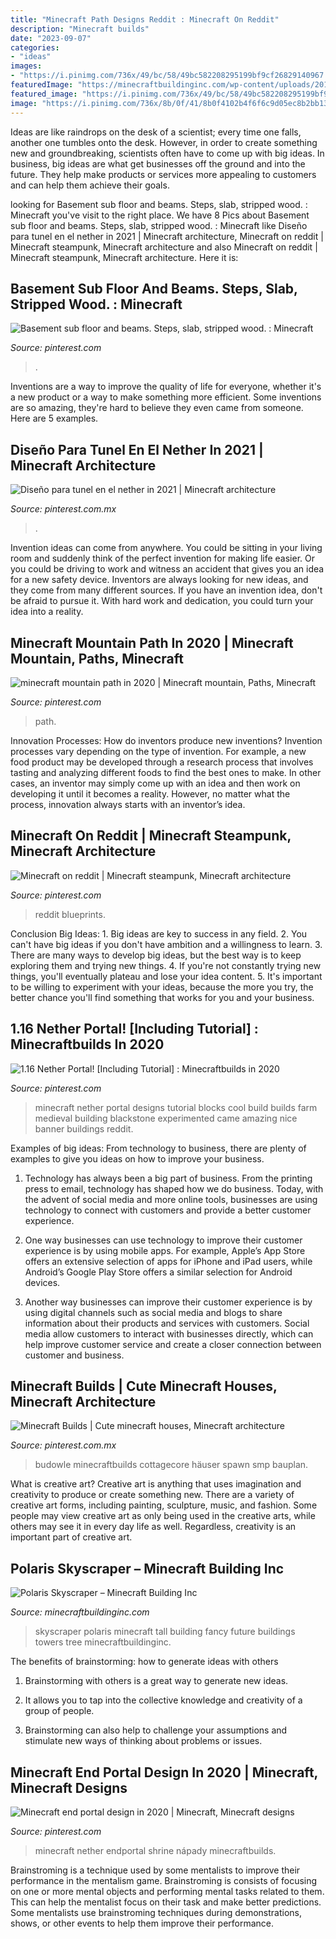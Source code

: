 ```yaml
---
title: "Minecraft Path Designs Reddit : Minecraft On Reddit"
description: "Minecraft builds"
date: "2023-09-07"
categories:
- "ideas"
images:
- "https://i.pinimg.com/736x/49/bc/58/49bc582208295199bf9cf26829140967.jpg"
featuredImage: "https://minecraftbuildinginc.com/wp-content/uploads/2016/01/Polaris-Minecraft-Skyscraper-25-tall-future-fancy-tree-building-ideas-4.jpg"
featured_image: "https://i.pinimg.com/736x/49/bc/58/49bc582208295199bf9cf26829140967.jpg"
image: "https://i.pinimg.com/736x/8b/0f/41/8b0f4102b4f6f6c9d05ec8b2bb136670.jpg"
---
```



Ideas are like raindrops on the desk of a scientist; every time one falls, another one tumbles onto the desk. However, in order to create something new and groundbreaking, scientists often have to come up with big ideas. In business, big ideas are what get businesses off the ground and into the future. They help make products or services more appealing to customers and can help them achieve their goals.

	

		
looking for Basement sub floor and beams. Steps, slab, stripped wood. : Minecraft you've visit to the right place. We have 8 Pics about Basement sub floor and beams. Steps, slab, stripped wood. : Minecraft like Diseño para tunel en el nether in 2021 | Minecraft architecture, Minecraft on reddit | Minecraft steampunk, Minecraft architecture and also Minecraft on reddit | Minecraft steampunk, Minecraft architecture. Here it is:
		
    
## Basement Sub Floor And Beams. Steps, Slab, Stripped Wood. : Minecraft

<img loading=lazy src="https://i.pinimg.com/736x/29/dd/d4/29ddd4d036e76da1a17add6f49b1014a.jpg" onerror="this.onerror=null;this.src='https://tse1.mm.bing.net/th?id=OIP.HqmNaAqMmqCEfQLhgaWBUAHaD7&amp;pid=15.1';" alt="Basement sub floor and beams. Steps, slab, stripped wood. : Minecraft">

_Source: pinterest.com_

>. 

	

Inventions are a way to improve the quality of life for everyone, whether it's a new product or a way to make something more efficient. Some inventions are so amazing, they're hard to believe they even came from someone. Here are 5 examples.

    
## Diseño Para Tunel En El Nether In 2021 | Minecraft Architecture

<img loading=lazy src="https://i.pinimg.com/736x/8b/0f/41/8b0f4102b4f6f6c9d05ec8b2bb136670.jpg" onerror="this.onerror=null;this.src='https://tse4.mm.bing.net/th?id=OIP.cNJnHhfKoaOUSTYBLhjoPgHaEF&amp;pid=15.1';" alt="Diseño para tunel en el nether in 2021 | Minecraft architecture">

_Source: pinterest.com.mx_

>. 

	

Invention ideas can come from anywhere. You could be sitting in your living room and suddenly think of the perfect invention for making life easier. Or you could be driving to work and witness an accident that gives you an idea for a new safety device. Inventors are always looking for new ideas, and they come from many different sources. If you have an invention idea, don't be afraid to pursue it. With hard work and dedication, you could turn your idea into a reality.

    
## Minecraft Mountain Path In 2020 | Minecraft Mountain, Paths, Minecraft

<img loading=lazy src="https://i.pinimg.com/736x/49/bc/58/49bc582208295199bf9cf26829140967.jpg" onerror="this.onerror=null;this.src='https://tse1.mm.bing.net/th?id=OIP.eZZtGgIQvV_MfvpaAvZUPwHaEo&amp;pid=15.1';" alt="minecraft mountain path in 2020 | Minecraft mountain, Paths, Minecraft">

_Source: pinterest.com_

>path. 

	

Innovation Processes: How do inventors produce new inventions?
Invention processes vary depending on the type of invention. For example, a new food product may be developed through a research process that involves tasting and analyzing different foods to find the best ones to make. In other cases, an inventor may simply come up with an idea and then work on developing it until it becomes a reality. However, no matter what the process, innovation always starts with an inventor’s idea.

    
## Minecraft On Reddit | Minecraft Steampunk, Minecraft Architecture

<img loading=lazy src="https://i.pinimg.com/736x/22/ed/c7/22edc794cb31bfac9993f6fa7e51b122.jpg" onerror="this.onerror=null;this.src='https://tse4.mm.bing.net/th?id=OIP.S5AijZpnspqdbQZvym4LrgHaJ3&amp;pid=15.1';" alt="Minecraft on reddit | Minecraft steampunk, Minecraft architecture">

_Source: pinterest.com_

>reddit blueprints. 

	

Conclusion
Big Ideas: 1. Big ideas are key to success in any field.
2. You can't have big ideas if you don't have ambition and a willingness to learn.
3. There are many ways to develop big ideas, but the best way is to keep exploring them and trying new things.
4. If you're not constantly trying new things, you'll eventually plateau and lose your idea content.
5. It's important to be willing to experiment with your ideas, because the more you try, the better chance you'll find something that works for you and your business.

    
## 1.16 Nether Portal! [Including Tutorial] : Minecraftbuilds In 2020

<img loading=lazy src="https://i.pinimg.com/736x/24/39/c8/2439c807b53d6a34617e535ec690e9d0.jpg" onerror="this.onerror=null;this.src='https://tse4.mm.bing.net/th?id=OIP.V0RtY6bKDLJBz70BZZhIRAHaHa&amp;pid=15.1';" alt="1.16 Nether Portal! [Including Tutorial] : Minecraftbuilds in 2020">

_Source: pinterest.com_

>minecraft nether portal designs tutorial blocks cool build builds farm medieval building blackstone experimented came amazing nice banner buildings reddit. 

	

Examples of big ideas: From technology to business, there are plenty of examples to give you ideas on how to improve your business.
1. Technology has always been a big part of business. From the printing press to email, technology has shaped how we do business. Today, with the advent of social media and more online tools, businesses are using technology to connect with customers and provide a better customer experience.
2. One way businesses can use technology to improve their customer experience is by using mobile apps. For example, Apple’s App Store offers an extensive selection of apps for iPhone and iPad users, while Android’s Google Play Store offers a similar selection for Android devices.

3. Another way businesses can improve their customer experience is by using digital channels such as social media and blogs to share information about their products and services with customers. Social media allow customers to interact with businesses directly, which can help improve customer service and create a closer connection between customer and business.


    
## Minecraft Builds | Cute Minecraft Houses, Minecraft Architecture

<img loading=lazy src="https://i.pinimg.com/736x/77/62/bc/7762bcdb2ab01424ce4b3f908e937341.jpg" onerror="this.onerror=null;this.src='https://tse1.mm.bing.net/th?id=OIP.TA-BAxoRgLmEQr-qRaAvVwHaEo&amp;pid=15.1';" alt="Minecraft Builds | Cute minecraft houses, Minecraft architecture">

_Source: pinterest.com.mx_

>budowle minecraftbuilds cottagecore häuser spawn smp bauplan. 

	

What is creative art?
Creative art is anything that uses imagination and creativity to produce or create something new. There are a variety of creative art forms, including painting, sculpture, music, and fashion. Some people may view creative art as only being used in the creative arts, while others may see it in every day life as well. Regardless, creativity is an important part of creative art.

    
## Polaris Skyscraper – Minecraft Building Inc

<img loading=lazy src="https://minecraftbuildinginc.com/wp-content/uploads/2016/01/Polaris-Minecraft-Skyscraper-25-tall-future-fancy-tree-building-ideas-4.jpg" onerror="this.onerror=null;this.src='https://tse1.mm.bing.net/th?id=OIP.9Gh-AKdowfESE6uMCaadiwHaEK&amp;pid=15.1';" alt="Polaris Skyscraper – Minecraft Building Inc">

_Source: minecraftbuildinginc.com_

>skyscraper polaris minecraft tall building fancy future buildings towers tree minecraftbuildinginc. 

	

The benefits of brainstorming: how to generate ideas with others
1. Brainstorming with others is a great way to generate new ideas.
2. It allows you to tap into the collective knowledge and creativity of a group of people.

3. Brainstorming can also help to challenge your assumptions and stimulate new ways of thinking about problems or issues.

    
## Minecraft End Portal Design In 2020 | Minecraft, Minecraft Designs

<img loading=lazy src="https://i.pinimg.com/736x/4d/bf/30/4dbf30d080643915abc120ecc35f1aa3.jpg" onerror="this.onerror=null;this.src='https://tse3.mm.bing.net/th?id=OIP.-2kAIg3nXFDQpOgJ7la3pgHaD3&amp;pid=15.1';" alt="Minecraft end portal design in 2020 | Minecraft, Minecraft designs">

_Source: pinterest.com_

>minecraft nether endportal shrine nápady minecraftbuilds. 

	

Brainstroming is a technique used by some mentalists to improve their performance in the mentalism game. Brainstroming is consists of focusing on one or more mental objects and performing mental tasks related to them. This can help the mentalist focus on their task and make better predictions. Some mentalists use brainstroming techniques during demonstrations, shows, or other events to help them improve their performance.

